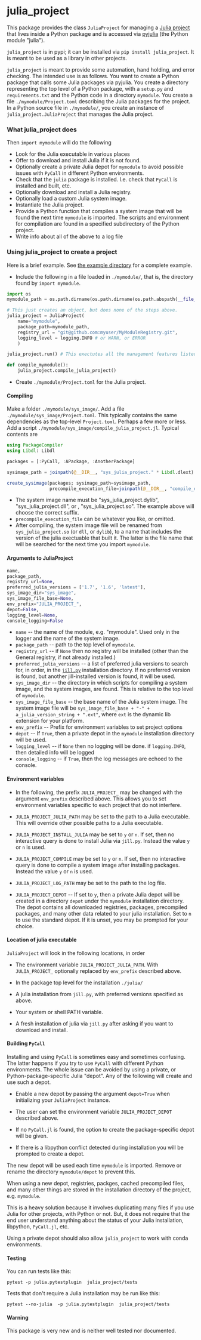 # julia_project

This package provides the class `JuliaProject` for managing a
[Julia project](https://pkgdocs.julialang.org/v1.7/environments/) that lives inside
a Python package and is accessed via [pyjulia](https://github.com/JuliaPy/pyjulia) (the Python module "julia").


`julia_project` is in pypi; it can be installed via `pip install julia_project`. It is meant to be used as a library
in other projects.


`julia_project` is meant to provide some automation, hand holding, and error checking.
The intended use is as follows.
You want to create a Python package that calls some Julia packages via pyjulia.
You create a directory representing the top level of a Python package,
with a `setup.py` and `requirements.txt` and the Python code
in a directory `mymodule`.
You create a file `./mymodule/Project.toml` describing the Julia packages for the project.
In a Python source file in `./mymodule/`, you create an instance of `julia_project.JuliaProject`
that manages the Julia project.

### What julia_project does

Then `import mymodule` will do the following

* Look for the Julia executable in various places
* Offer to download and install Julia if it is not found.
* Optionally create a private Julia depot for `mymodule` to avoid possible issues with
  `PyCall` in different Python environments.
* Check that the `julia` package is installed.
  I.e. check that `PyCall` is installed and built, etc.
* Optionally download and install a Julia registry.
* Optionally load a custom Julia system image.
* Instantiate the Julia project.
* Provide a Python function that compiles a system image that will be found the next
  time `mymodule` is imported. The scripts and environment for compilation are found in
  a specified subdirectory of the Python project.
* Write info about all of the above to a log file

### Using julia_project to create a project

Here is a brief example. See [the example directory](./examples/myjuliamod) for a complete example.

* Include the following in a file loaded in `./mymodule/`, that is, the directory found by `import mymodule`.
```python
import os
mymodule_path = os.path.dirname(os.path.dirname(os.path.abspath(__file__)))

# This just creates an object, but does none of the steps above.
julia_project = JuliaProject(
    name="mymodule",
    package_path=mymodule_path,
    registry_url = "git@github.com:myuser/MyModuleRegistry.git",
    logging_level = logging.INFO # or WARN, or ERROR
    )

julia_project.run() # This exectutes all the management features listed above

def compile_mymodule():
    julia_project.compile_julia_project()
```

* Create `./mymodule/Project.toml` for the Julia project.

#### Compiling

Make a folder `./mymodule/sys_image/`. Add a file `./mymodule/sys_image/Project.toml`.
This typically contains the same dependencies as the top-level `Project.toml`. Perhaps a few
more or less.
Add a script `./mymodule/sys_image/compile_julia_project.jl`. Typical contents are
```julia
using PackageCompiler
using Libdl: Libdl

packages = [:PyCall, :APackage, :AnotherPackage]

sysimage_path = joinpath(@__DIR__, "sys_julia_project." * Libdl.dlext)

create_sysimage(packages; sysimage_path=sysimage_path,
                precompile_execution_file=joinpath(@__DIR__, "compile_exercise_script.jl"))
```
* The system image name must be "sys_julia_project.dylib", "sys_julia_project.dll", or , "sys_julia_project.so".
  The example above will choose the correct suffix.
* `precompile_execution_file` can be whatever you like, or omitted.
*  After compiling, the system image file will be renamed from
   `sys_julia_project.so` (or `dll`, or `dylib`), to a name that includes the version of the julia exectuable
   that built it. The latter is the file name that will be searched for the next time
   you import `mymodule`.

#### Arguments to JuliaProject

```python
name,
package_path,
registry_url=None,
preferred_julia_versions = ['1.7', '1.6', 'latest'],
sys_image_dir="sys_image",
sys_image_file_base=None,
env_prefix="JULIA_PROJECT_",
depot=False,
logging_level=None,
console_logging=False
```

* `name` -- the name of the module, e.g. "mymodule". Used only in the logger and the name of the system image.
* `package_path` -- path to the top level of `mymodule`.
* `registry_url` -- if `None` then no registry will be installed (other than
   the General registry, if not already installed.)
* `preferred_julia_versions` -- a list of preferred julia versions to search for, in order, in the [`jill.py`](https://github.com/johnnychen94/jill.py)
   installation directory. If no preferred version is found, but another jill-installed version is found, it will be used.
* `sys_image_dir` -- the directory in which scripts for compiling a system image, and the system images, are found. This is
   relative to the top level of `mymodule`.
* `sys_image_file_base` -- the base name of the Julia system image. The system image file will be `sys_image_file_base + "-" + a_julia_version_string + ".ext"`,
    where `ext` is the dynamic lib extension for your platform.
* `env_prefix` -- Prefix for environment variables to set project options
* `depot` -- If `True`, then a private depot in the `mymodule` installation directory will be used.
* `logging_level` -- if `None` then no logging will be done. if `logging.INFO`, then detailed info will be logged
* `console_logging` -- if `True`, then the log messages are echoed to the console.

#### Environment variables

* In the following, the prefix `JULIA_PROJECT_` may be changed with the argument `env_prefix` described above. This allows you
  to set environment variables specific to each project that do not interfere.

* `JULIA_PROJECT_JULIA_PATH` may be set to the path to a Julia executable. This will override other possible paths to a Julia executable.

* `JULIA_PROJECT_INSTALL_JULIA` may be set to `y` or `n`. If set, then no interactive query is done to install Julia via `jill.py`.
   Instead the value `y` or `n` is used.

* `JULIA_PROJECT_COMPILE` may be set to `y` or `n`. If set, then no interactive query is done to compile a system image
  after installing packages. Instead the value `y` or `n` is used.

* `JULIA_PROJECT_LOG_PATH` may be set to the path to the log file.

* `JULIA_PROJECT_DEPOT` -- If set to `y`, then a private Julia depot will be created in a directory `depot` under the
  `mymodule` installation directory. The depot contains all downloaded registries, packages, precompiled packages, and
   many other data related to your julia installation. Set to `n` to use the standard depot. If it is unset, you may
   be prompted for your choice.

#### Location of julia executable

`JuliaProject` will look in the following locations, in order

* The environment variable `JULIA_PROJECT_JULIA_PATH`. With `JULIA_PROJECT_` optionally replaced by `env_prefix` described above.

* In the package top level for the installation `./julia/`

* A julia installation from `jill.py`, with preferred versions specified as above.

* Your system or shell PATH variable.

* A fresh installation of julia via `jill.py` after asking if you want to download and install.

#### Building `PyCall`

Installing and using `PyCall` is sometimes easy and sometimes confusing. The latter happens if
you try to use `PyCall` with different Python environments. The whole issue can be avoided
by using a private, or Python-package-specific Julia "depot".
Any of the following will create and use such a depot.

* Enable a new depot by passing the argument `depot=True` when initializing your `JuliaProject` instance.

* The user can set the environment variable `JULIA_PROJECT_DEPOT` described above.

* If no `PyCall.jl` is found, the option to create the package-specific depot will be given.

* If there is a libpython conflict detected during installation you will be prompted to
 create a depot.

The new depot will be used each time `mymodule` is imported. Remove or rename the directory `mymodule/depot`
to prevent this.

When using a new depot, registries, packges, cached precompiled files, and many other things are stored
in the installation directory of the project, e.g. `mymodule`.

This is a heavy solution because it involves duplicating many files if you use Julia for other projects, with Python or not.
But, it does not require that the end user understand anything about the status of your Julia installation, libpython, `PyCall.jl`,
etc.

Using a private depot should also allow `julia_project` to work with conda environments.

#### Testing

You can run tests like this:

```shell
pytest -p julia.pytestplugin  julia_project/tests
```

Tests that don't require a Julia installation may be run like this:

```shell
pytest --no-julia  -p julia.pytestplugin  julia_project/tests
```

#### Warning

This package is very new and is neither well tested nor documented.
